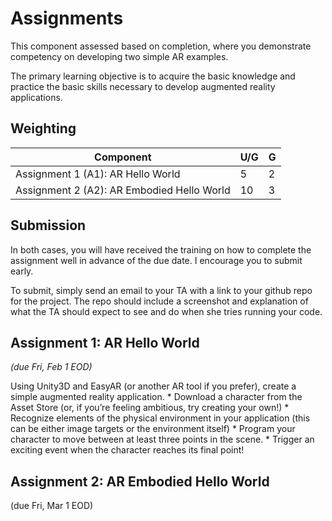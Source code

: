 # Assignments

This component assessed based on completion, where you demonstrate competency on developing two simple AR examples.

The primary learning objective is to acquire the basic knowledge and practice the basic skills necessary to develop augmented reality applications.

## Weighting

| Component                                     | U/G | G  |
|-----------------------------------------------|-----|----|
| Assignment 1 (A1): AR Hello World             | 5   | 2  |
| Assignment 2 (A2): AR Embodied Hello World    | 10  | 3  |

## Submission

In both cases, you will have received the training on how to complete the assignment well in advance of the due date. I encourage you to submit early.

To submit, simply send an email to your TA with a link to your github repo for the project. The repo should include a screenshot and explanation of what the TA should expect to see and do when she tries running your code.

## Assignment 1: AR Hello World 

_(due Fri, Feb 1 EOD)_

Using Unity3D and EasyAR (or another AR tool if you prefer), create a simple augmented reality application.
	* Download a character from the Asset Store (or, if you’re feeling ambitious, try creating your own!)
	* Recognize elements of the physical environment in your application (this can be either image targets or the environment itself)
	* Program your character to move between at least three points in the scene.
	* Trigger an exciting event when the character reaches its final point!

## Assignment 2: AR Embodied Hello World 

(due Fri, Mar 1 EOD)

